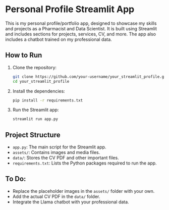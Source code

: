 # Personal Profile Streamlit App

This is my personal profile/portfolio app, designed to showcase my skills and projects as a Pharmacist and Data Scientist. It is built using Streamlit and includes sections for projects, services, CV, and more. The app also includes a chatbot trained on my professional data.

## How to Run

1. Clone the repository:
    ```bash
    git clone https://github.com/your-username/your_streamlit_profile.git
    cd your_streamlit_profile
    ```

2. Install the dependencies:
    ```bash
    pip install -r requirements.txt
    ```

3. Run the Streamlit app:
    ```bash
    streamlit run app.py
    ```

## Project Structure
- `app.py`: The main script for the Streamlit app.
- `assets/`: Contains images and media files.
- `data/`: Stores the CV PDF and other important files.
- `requirements.txt`: Lists the Python packages required to run the app.

## To Do:
- Replace the placeholder images in the `assets/` folder with your own.
- Add the actual CV PDF in the `data/` folder.
- Integrate the Llama chatbot with your professional data.
